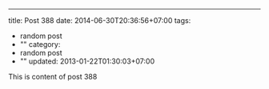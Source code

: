 ---
title: Post 388
date: 2014-06-30T20:36:56+07:00
tags:
  - random post
  - ""
category:
  - random post
  - ""
updated: 2013-01-22T01:30:03+07:00

This is content of post 388